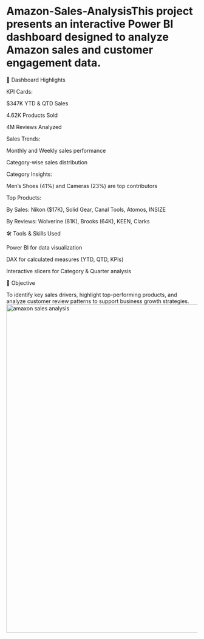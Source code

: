 # Amazon-Sales-AnalysisThis project presents an interactive Power BI dashboard designed to analyze Amazon sales and customer engagement data.

📌 Dashboard Highlights

KPI Cards:

$347K YTD & QTD Sales

4.62K Products Sold

4M Reviews Analyzed

Sales Trends:

Monthly and Weekly sales performance

Category-wise sales distribution

Category Insights:

Men’s Shoes (41%) and Cameras (23%) are top contributors

Top Products:

By Sales: Nikon ($17K), Solid Gear, Canal Tools, Atomos, INSIZE

By Reviews: Wolverine (81K), Brooks (64K), KEEN, Clarks

🛠️ Tools & Skills Used

Power BI for data visualization

DAX for calculated measures (YTD, QTD, KPIs)

Interactive slicers for Category & Quarter analysis

🎯 Objective

To identify key sales drivers, highlight top-performing products, and analyze customer review patterns to support business growth strategies.
<img width="1540" height="863" alt="amaxon sales analysis" src="https://github.com/user-attachments/assets/8b1cf6ac-6d7a-4632-90c0-230698532bb6" />

